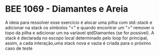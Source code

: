 # BEE 1069 - Diamantes e Areia

A ideia para ressolver esse exercício é alocar uma pilha com std::stack e adicionar na stack os símbolos "<" e quando encontrar um ">" remover o topo da pilha e adicionar um na varíavel qtdDiamantes (se for possível). A stack é declarada no escopo local determinado pelo loop for principal, assim, a cada interação,uma stack nova e vazia é criada para o próximo caso de teste